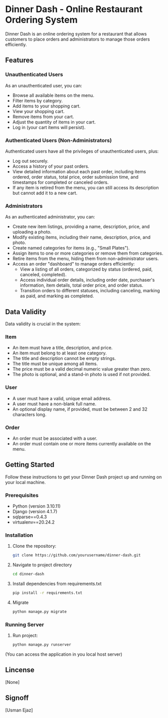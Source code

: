 # Dinner Dash - Online Restaurant Ordering System

Dinner Dash is an online ordering system for a restaurant that allows customers to place orders and administrators to manage those orders efficiently.

## Features

### Unauthenticated Users

As an unauthenticated user, you can:

- Browse all available items on the menu.
- Filter items by category.
- Add items to your shopping cart.
- View your shopping cart.
- Remove items from your cart.
- Adjust the quantity of items in your cart.
- Log in (your cart items will persist).

### Authenticated Users (Non-Administrators)

Authenticated users have all the privileges of unauthenticated users, plus:

- Log out securely.
- Access a history of your past orders.
- View detailed information about each past order, including items ordered, order status, total price, order submission time, and timestamps for completed or canceled orders.
- If any item is retired from the menu, you can still access its description but cannot add it to a new cart.

### Administrators

As an authenticated administrator, you can:

- Create new item listings, providing a name, description, price, and uploading a photo.
- Modify existing items, including their name, description, price, and photo.
- Create named categories for items (e.g., "Small Plates").
- Assign items to one or more categories or remove them from categories.
- Retire items from the menu, hiding them from non-administrator users.
- Access an order "dashboard" to manage orders efficiently:
    - View a listing of all orders, categorized by status (ordered, paid, canceled, completed).
    - Access individual order details, including order date, purchaser's information, item details, total order price, and order status.
    - Transition orders to different statuses, including canceling, marking as paid, and marking as completed.

## Data Validity

Data validity is crucial in the system:

### Item

- An item must have a title, description, and price.
- An item must belong to at least one category.
- The title and description cannot be empty strings.
- The title must be unique among all items.
- The price must be a valid decimal numeric value greater than zero.
- The photo is optional, and a stand-in photo is used if not provided.

### User

- A user must have a valid, unique email address.
- A user must have a non-blank full name.
- An optional display name, if provided, must be between 2 and 32 characters long.

### Order

- An order must be associated with a user.
- An order must contain one or more items currently available on the menu.

## Getting Started

Follow these instructions to get your Dinner Dash project up and running on your local machine.

### Prerequisites 

- Python (version 3.10.11)
- Django (version 4.1.7)
- sqlparse==0.4.3
- virtualenv==20.24.2


### Installation 

1. Clone the repository:

   ```bash
   git clone https://github.com/yourusername/dinner-dash.git

2. Navigate to project directory

   ```bash
   cd dinner-dash

3. Install dependencies from requirements.txt

   ```bash
   pip install -r requirements.txt

4. Migrate

   ```bash
   python manage.py migrate

### Running Server

1. Run project:

   ```bash
   python manage.py runserver

(You can access the application in you local host server)

## Lincense
[None]

## Signoff
[Usman Ejaz]
